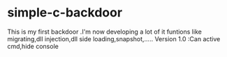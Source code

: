 # simple-c-backdoor
This is my first backdoor .I'm now developing a lot of it funtions like migrating,dll injection,dll side loading,snapshot,.....
Version 1.0 :Can active cmd,hide console
